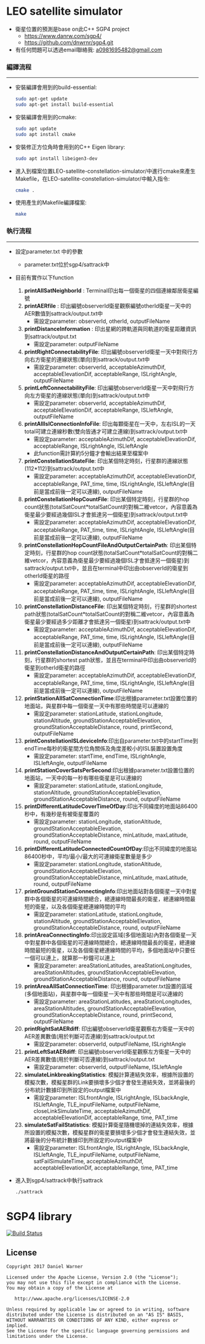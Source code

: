 LEO satellite simulator
============
- 衛星位置的預測是base on此C++ SGP4 project
   - https://www.danrw.com/sgp4/
   - https://github.com/dnwrnr/sgp4.git
- 有任何問題可以透過email聯絡我: a0981695482@gmail.com
### 編譯流程

---

- 安裝編譯會用到的build-essential:
    ```bash
    sudo apt-get update
    sudo apt-get install build-essential
    ```

- 安裝編譯會用到的cmake:
    ```bash
    sudo apt update
    sudo apt install cmake
    ```

- 安裝修正方位角時會用到的C++ Eigen library:
    
    ```bash
    sudo apt install libeigen3-dev
    ```
    
- 進入到檔案位置LEO-satellite-constellation-simulator/中進行cmake來產生Makefile，在LEO-satellite-constellation-simulator/中輸入指令:
    
    ```bash
    cmake .
    ```
    
- 使用產生的Makefile編譯檔案:
    
    ```bash
    make
    ```
    

### 執行流程

---

- 設定parameter.txt 中的參數
    - parameter.txt位於sgp4/sattrack中
- 目前有實作以下function
    1. **printAllSatNeighborId** : Terminal印出每一個衛星的四個連線鄰居衛星編號
    2. **printAERfile** : 印出編號observerId衛星觀察編號otherId衛星一天中的AER數值到sattrack/output.txt中
        - 需設定parameter: observerId, otherId, outputFileName
    3. **printDistanceInformation** : 印出星網的跨軌道與同軌道的衛星距離資訊到sattrack/output.txt
        - 需設定parameter: outputFileName    
    4. **printRightConnectabilityFile**: 印出編號observerId衛星一天中對飛行方向右方衛星的連線狀態(單向)到sattrack/output.txt中
        - 需設定parameter: observerId, acceptableAzimuthDif, acceptableElevationDif, acceptableRange, ISLrightAngle, outputFileName
    5. **printLeftConnectabilityFile**: 印出編號observerId衛星一天中對飛行方向左方衛星的連線狀態(單向)到sattrack/output.txt中
        - 需設定parameter: observerId, acceptableAzimuthDif, acceptableElevationDif, acceptableRange, ISLleftAngle, outputFileName
    6. **printAllIslConnectionInfoFile**: 印出每顆衛星在一天中，左右ISL的一天total可建立連線秒數(雙向皆通才可建立連線)到sattrack/output.txt中
        - 需設定parameter: acceptableAzimuthDif, acceptableElevationDif, acceptableRange, ISLrightAngle, ISLleftAngle
        - 此function需計算約5分鐘才會輸出結果至檔案中
    7. **printConstellationStateFile**: 印出某個特定時刻，行星群的連線狀態(112*112)到sattrack/output.txt中
        - 需設定parameter: acceptableAzimuthDif, acceptableElevationDif, acceptableRange, PAT_time, time, ISLrightAngle, ISLleftAngle(目前是當成前後一定可以連線), outputFileName
    8. **printConstellationHopCountFile**: 印出某個特定時刻，行星群的hop count狀態(totalSatCount*totalSatCount的對稱二維vetcor，內容意義為衛星最少要經過幾個ISL才會抵達另一個衛星)到sattrack/output.txt中
        - 需設定parameter: acceptableAzimuthDif, acceptableElevationDif, acceptableRange, PAT_time, time, ISLrightAngle, ISLleftAngle(目前是當成前後一定可以連線), outputFileName
    9. **printConstellationHopCountFileAndOutputCertainPath**: 印出某個特定時刻，行星群的hop count狀態(totalSatCount*totalSatCount的對稱二維vetcor，內容意義為衛星最少要經過幾個ISL才會抵達另一個衛星)到sattrack/output.txt中，並且在terminal中印出由observerId的衛星到otherId衛星的路徑
        - 需設定parameter: acceptableAzimuthDif, acceptableElevationDif, acceptableRange, PAT_time, time, ISLrightAngle, ISLleftAngle(目前是當成前後一定可以連線), outputFileName
    10. **printConstellationDistanceFile**: 印出某個特定時刻，行星群的shortest path狀態(totalSatCount*totalSatCount的對稱二維vetcor，內容意義為衛星最少要經過多少距離才會抵達另一個衛星)到sattrack/output.txt中
        - 需設定parameter: acceptableAzimuthDif, acceptableElevationDif, acceptableRange, PAT_time, time, ISLrightAngle, ISLleftAngle(目前是當成前後一定可以連線), outputFileName
    11. **printConstellationDistanceAndOutputCertainPath**: 印出某個特定時刻，行星群的shortest path狀態，並且在terminal中印出由observerId的衛星到otherId衛星的路徑
        - 需設定parameter: acceptableAzimuthDif, acceptableElevationDif, acceptableRange, PAT_time, time, ISLrightAngle, ISLleftAngle(目前是當成前後一定可以連線), outputFileName
    12. **printStationAllSatConnectionTime**:印出根據parameter.txt設置位置的地面站，與星群中每一個衛星一天中有那些時間是可以連線的
        - 需設定parameter: stationLatitude, stationLongitude, stationAltitude, groundStationAcceptableElevation, groundStationAcceptableDistance, round, printSecond, outputFileName
    13. **printConstellationISLdeviceInfo**:印出自parameter.txt中的startTime到endTime每秒的衛星間方位角關係及角度差較小的ISL裝置設置角度
        - 需設定parameter: startTime, endTime, ISLrightAngle, ISLleftAngle, outputFileName
    14. **printStationCoverSatsPerSecond**:印出根據parameter.txt設置位置的地面站，一天中的每一秒有哪些衛星是可以連線的
        - 需設定parameter: stationLatitude, stationLongitude, stationAltitude, groundStationAcceptableElevation, groundStationAcceptableDistance, round, outputFileName  
    15. **printDifferentLatitudeCoverTimeOfDay**:印出不同緯度的地面站86400秒中，有幾秒是有被衛星覆蓋的
        - 需設定parameter: stationLongitude, stationAltitude, groundStationAcceptableElevation, groundStationAcceptableDistance, minLatitude, maxLatitude, round, outputFileName
    16. **printDifferentLatitudeConnectedCountOfDay**:印出不同緯度的地面站86400秒中，平均/最小/最大的可連線衛星數量是多少
        - 需設定parameter: stationLongitude, stationAltitude, groundStationAcceptableElevation, groundStationAcceptableDistance, minLatitude, maxLatitude, round, outputFileName
    17. **printGroundStationConnectingInfo**:印出地面站對各個衛星一天中對星群中各個衛星的可連線時間總合，總連線時間最長的衛星，總連線時間最短的衛星，以及各個衛星總連線時間的平均
        - 需設定parameter: stationLatitude, stationLongitude, stationAltitude, groundStationAcceptableElevation, groundStationAcceptableDistance, round, outputFileName
    18. **printAreaConnectingInfo**:印出設定區域(多個地面站)內對各個衛星一天中對星群中各個衛星的可連線時間總合，總連線時間最長的衛星，總連線時間最短的衛星，以及各個衛星總連線時間的平均，多個地面站中只要任一個可以連上，就算那一秒鐘可以連上
        - 需設定parameter: areaStationLatitudes, areaStationLongitudes, areaStationAltitudes, groundStationAcceptableElevation, groundStationAcceptableDistance, round, outputFileName 
    19. **printAreaAllSatConnectionTime**:  印出根據parameter.txt設置的區域(多個地面站)，與星群中每一個衛星一天中有那些時間是可以連線的
        - 需設定parameter: areaStationLatitudes, areaStationLongitudes, areaStationAltitudes, groundStationAcceptableElevation, groundStationAcceptableDistance, round, printSecond, outputFileName
    20. **printRightSatAERdiff**: 印出編號observerId衛星觀察右方衛星一天中的AER差異數值(用於判斷可否連線)到sattrack/output.txt
        - 需設定parameter: observerId, outputFileName, ISLrightAngle
    21. **printLeftSatAERdiff**: 印出編號observerId衛星觀察左方衛星一天中的AER差異數值(用於判斷可否連線)到sattrack/output.txt
        - 需設定parameter: observerId, outputFileName, ISLleftAngle 
    22. **simulateLinkbreakingStatistics**: 模擬計算連結失效率，根據所設置的模擬次數，模擬星群的Link要損壞多少個才會發生連結失效，並將最後的分布統計數據印到所設定的output檔案中
        - 需設定parameter: ISLfrontAngle, ISLrightAngle, ISLbackAngle, ISLleftAngle, TLE_inputFileName, outputFileName, closeLinkSimulateTime, acceptableAzimuthDif, acceptableElevationDif, acceptableRange, time, PAT_time
    23. **simulateSatFailStatistics**: 模擬計算衛星隨機壞掉的連結失效率，根據所設置的模擬次數，模擬星群的衛星要損壞多少個才會發生連結失效，並將最後的分布統計數據印到所設定的output檔案中
        - 需設定parameter: ISLfrontAngle, ISLrightAngle, ISLbackAngle, ISLleftAngle, TLE_inputFileName, outputFileName, satFailSimulateTime, acceptableAzimuthDif, acceptableElevationDif, acceptableRange, time, PAT_time
- 進入到sgp4/sattrack中執行sattrack
    
    ```bash
    ./sattrack
    ```
SGP4 library
============

[![Build Status](https://travis-ci.org/dnwrnr/sgp4.svg?branch=master)](https://travis-ci.org/dnwrnr/sgp4)

License
-------

    Copyright 2017 Daniel Warner

    Licensed under the Apache License, Version 2.0 (the "License");
    you may not use this file except in compliance with the License.
    You may obtain a copy of the License at

       http://www.apache.org/licenses/LICENSE-2.0

    Unless required by applicable law or agreed to in writing, software
    distributed under the License is distributed on an "AS IS" BASIS,
    WITHOUT WARRANTIES OR CONDITIONS OF ANY KIND, either express or implied.
    See the License for the specific language governing permissions and
    limitations under the License.
